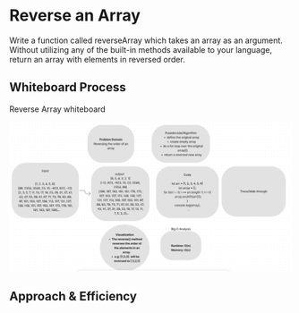 # Reverse an Array

 Write a function called reverseArray which takes an array as an argument. Without utilizing any of the built-in methods available to your language, return an array with elements in reversed order.
## Whiteboard Process

 Reverse Array whiteboard

 ![Reverse Array whiteboard](./reverse-array/arrayReverse.jpg)


## Approach & Efficiency
